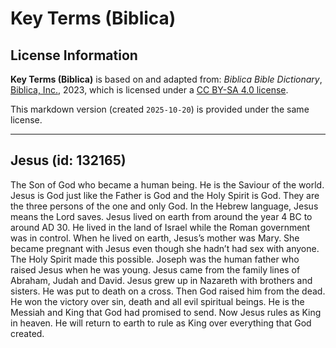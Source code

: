 # Key Terms (Biblica)

## License Information

**Key Terms (Biblica)** is based on and adapted from: _Biblica Bible Dictionary_, [Biblica, Inc.](https://www.biblica.com/), 2023, which is licensed under a [CC BY-SA 4.0 license](https://creativecommons.org/licenses/by-sa/4.0/legalcode.en).

This markdown version (created `2025-10-20`) is provided under the same license.



--------------------------------

## Jesus (id: 132165)

The Son of God who became a human being. He is the Saviour of the world. Jesus is God just like the Father is God and the Holy Spirit is God. They are the three persons of the one and only God. In the Hebrew language, Jesus means the Lord saves. Jesus lived on earth from around the year 4 BC to around AD 30\. He lived in the land of Israel while the Roman government was in control. When he lived on earth, Jesus’s mother was Mary. She became pregnant with Jesus even though she hadn’t had sex with anyone. The Holy Spirit made this possible. Joseph was the human father who raised Jesus when he was young. Jesus came from the family lines of Abraham, Judah and David. Jesus grew up in Nazareth with brothers and sisters. He was put to death on a cross. Then God raised him from the dead. He won the victory over sin, death and all evil spiritual beings. He is the Messiah and King that God had promised to send. Now Jesus rules as King in heaven. He will return to earth to rule as King over everything that God created.


